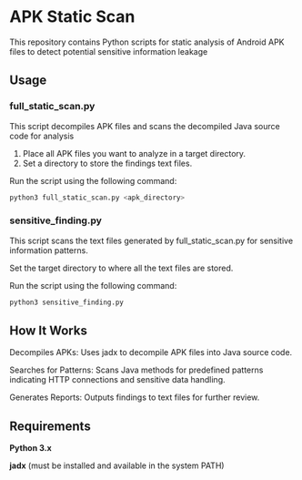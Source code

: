 # APK Static Scan

This repository contains Python scripts for static analysis of Android APK files to detect potential sensitive information leakage

## Usage

### full_static_scan.py

This script decompiles APK files and scans the decompiled Java source code for analysis

1. Place all APK files you want to analyze in a target directory.
2. Set a directory to store the findings text files.

Run the script using the following command:

```sh
python3 full_static_scan.py <apk_directory>
```

### sensitive_finding.py
This script scans the text files generated by full_static_scan.py for sensitive information patterns.

Set the target directory to where all the text files are stored.

Run the script using the following command:

```sh
python3 sensitive_finding.py
```

## How It Works
Decompiles APKs: Uses jadx to decompile APK files into Java source code.

Searches for Patterns: Scans Java methods for predefined patterns indicating HTTP connections and sensitive data handling.

Generates Reports: Outputs findings to text files for further review.

## Requirements
**Python 3.x**

**jadx** (must be installed and available in the system PATH)


